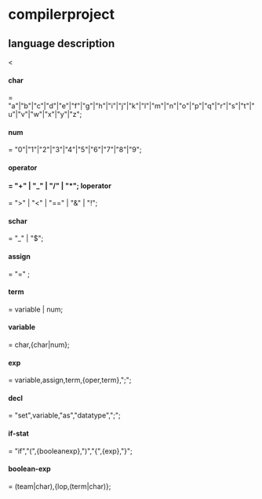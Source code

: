 <h1>compilerproject</h2>
<h2> language description</h2>
<<h4>char</h4><span> = "a"|"b"|"c"|"d"|"e"|"f"|"g"|"h"|"i"|"j"|"k"|"l"|"m"|"n"|"o"|"p"|"q"|"r"|"s"|"t"|"u"|"v"|"w"|"x"|"y"|"z";</span>
<h4>num</h4><span>  = "0"|"1"|"2"|"3"|"4"|"5"|"6"|"7"|"8"|"9";</span>
<h4>operator<h4><span> = "+" | "_" | "/" | "*";</span>
loperator</h4><span>= ">" | "<" | "==" | "&" | "!";</span>
<h4>schar</h4><span> = "_" | "$";</span>
<h4>assign</h4><span> = "=" ;</span>
<h4>term</h4><span> = variable | num;</span>
<h4>variable </h4><span> = char,{char|num};</span>
<h4>exp</h4><span> = variable,assign,term,{oper,term},";";</span>
<h4>decl</h4><span> = "set",variable,"as","datatype",";";</span>
<h4>if-stat</h4><span> = "if","(",{booleanexp},")","{",{exp},"}";</span>
<h4>boolean-exp</h4><span> = (team|char),{lop,(term|char)};</span>
